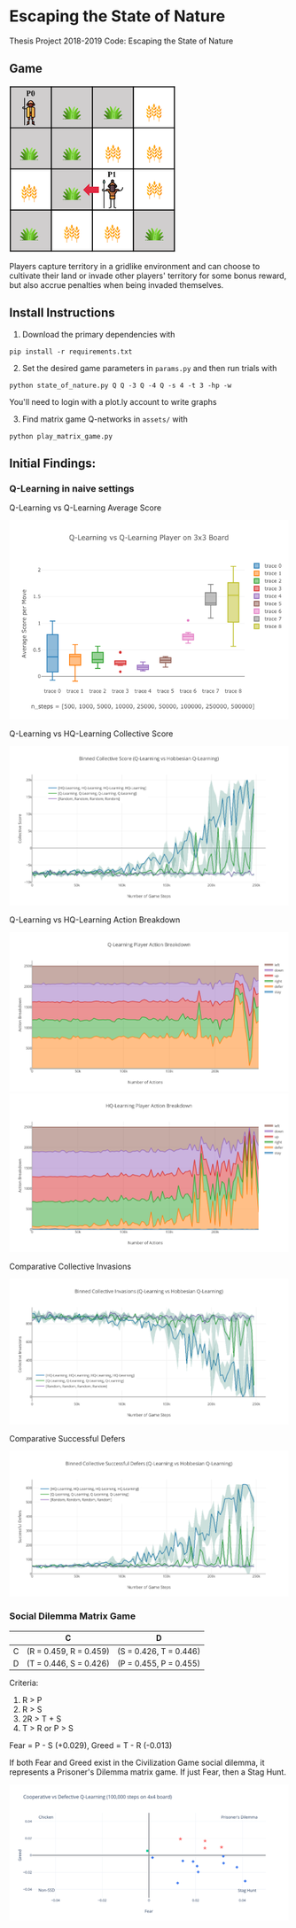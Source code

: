 # Escaping the State of Nature
Thesis Project 2018-2019 Code: Escaping the State of Nature

## Game

![State of Nature SSD](https://raw.githubusercontent.com/wlong0827/state_of_nature/master/assets/civ_game_sm.png)

Players capture territory in a gridlike environment and can choose to cultivate their land or invade other players' territory for some bonus reward, but also accrue penalties when being invaded themselves.

## Install Instructions

1. Download the primary dependencies with
```
pip install -r requirements.txt
```
2. Set the desired game parameters in `params.py` and then run trials with 
```
python state_of_nature.py Q Q -3 Q -4 Q -s 4 -t 3 -hp -w 
```
You'll need to login with a plot.ly account to write graphs

3. Find matrix game Q-networks in `assets/` with
```
python play_matrix_game.py
```

## Initial Findings:

### Q-Learning in naive settings 
Q-Learning vs Q-Learning Average Score

![avg_score](https://github.com/wlong0827/state_of_nature/blob/master/assets/avg_score.png)

Q-Learning vs HQ-Learning Collective Score

![learning_curve](https://github.com/wlong0827/state_of_nature/blob/master/assets/collective_score.png)

Q-Learning vs HQ-Learning Action Breakdown

![ql_actions](https://github.com/wlong0827/state_of_nature/blob/master/assets/q_breakdown.png)
![lola_actions](https://github.com/wlong0827/state_of_nature/blob/master/assets/hq_breakdown.png)

Comparative Collective Invasions

![invasions](https://github.com/wlong0827/state_of_nature/blob/master/assets/collective_invasions.png)

Comparative Successful Defers

![defers](https://github.com/wlong0827/state_of_nature/blob/master/assets/collective_defers.png)

### Social Dilemma Matrix Game

|   |               C              |               D              |
|---|:----------------------------:|:----------------------------:|
| C | (R = 0.459, R = 0.459) | (S = 0.426, T = 0.446)   |
| D | (T = 0.446, S = 0.426)   | (P = 0.455, P = 0.455) |
 
Criteria: 
1. R > P
2. R > S
3. 2R > T + S
4. T > R or P > S

Fear = P - S (+0.029), Greed = T - R (-0.013)

If both Fear and Greed exist in the Civilization Game social dilemma, it represents a Prisoner's Dilemma matrix game. If just Fear, then a Stag Hunt. 

![matrix](https://github.com/wlong0827/state_of_nature/blob/master/assets/matrix.png)


